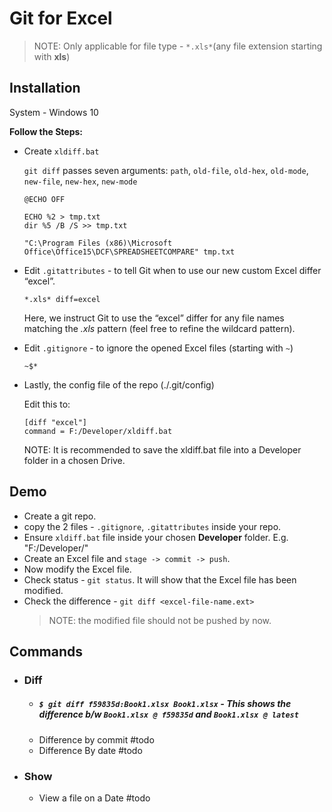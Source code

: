 # Git for Excel
> NOTE: Only applicable for file type - `*.xls*`(any file extension starting with **xls**) 

## Installation
System - Windows 10

**Follow the Steps:**
* Create `xldiff.bat`

	`git diff` passes seven arguments: `path`, `old-file`, `old-hex`, `old-mode`, `new-file`, `new-hex`, `new-mode`
	```console
	@ECHO OFF

	ECHO %2 > tmp.txt
	dir %5 /B /S >> tmp.txt

	"C:\Program Files (x86)\Microsoft Office\Office15\DCF\SPREADSHEETCOMPARE" tmp.txt
	```
* Edit `.gitattributes` - to tell Git when to use our new custom Excel differ “excel”. 
	```console
	*.xls* diff=excel
	```
	Here, we instruct Git to use the “excel” differ for any file names matching the *.xls* pattern (feel free to refine the wildcard pattern).
* Edit `.gitignore` - to ignore the opened Excel files (starting with `~`)
	```console
	~$*
	```
* Lastly, the config file of the repo (./.git/config)
	
	Edit this to:
	```console
	[diff "excel"]
    command = F:/Developer/xldiff.bat
	```
	NOTE: It is recommended to save the xldiff.bat file into a Developer folder in a chosen Drive.

## Demo
* Create a git repo.
* copy the 2 files - `.gitignore`, `.gitattributes` inside your repo.
* Ensure `xldiff.bat` file inside your chosen **Developer** folder. E.g. "F:/Developer/"
* Create an Excel file and `stage -> commit -> push`.
* Now modify the Excel file.
* Check status - `git status`. It will show that the Excel file has been modified.
* Check the difference - `git diff <excel-file-name.ext>`
	> NOTE: the modified file should not be pushed by now.

## Commands
* ### Diff
	- ##### `$ git diff f59835d:Book1.xlsx Book1.xlsx` - This shows the difference b/w `Book1.xlsx @ f59835d` and `Book1.xlsx @ latest`
	- Difference by commit #todo
	- Difference By date #todo
* ### Show
	- View a file on a Date #todo

